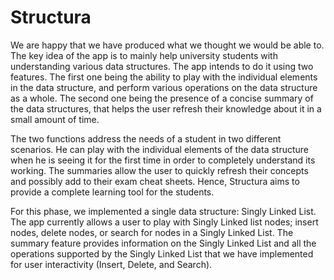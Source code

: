 # Structura 

We are happy that we have produced what we thought we would be able to. The key idea of the app is to mainly help university students with understanding various data structures. The app intends to do it using two features. 
The first one being the ability to play with the individual elements in the data structure, and perform various operations on the data structure as a whole.
The second one being the presence of a concise summary of the data structures, that helps the user refresh their knowledge about it in a small amount of time.

The two functions address the needs of a student in two different scenarios. He can play with the individual elements of the data structure when he is seeing it for the first time in order to completely understand its working. The summaries allow the user to quickly refresh their concepts and possibly add to their exam cheat sheets. Hence, Structura aims to provide a complete learning tool for the students.

For this phase, we implemented a single data structure: Singly Linked List. The app currently allows a user to play with Singly Linked list nodes; insert nodes, delete nodes, or search for nodes in a Singly Linked List. The summary feature provides information on the Singly Linked List and all the operations supported by the Singly Linked List that we have implemented for user interactivity (Insert, Delete, and Search). 
